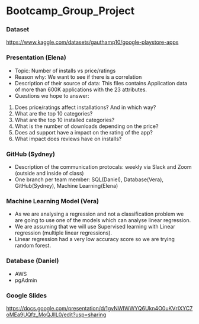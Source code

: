 # Bootcamp_Group_Project


### Dataset
https://www.kaggle.com/datasets/gauthamp10/google-playstore-apps

### Presentation (Elena)
- Topic:  Number of installs vs price/ratings
- Reason why: We want to see if there is a correlation 
- Description of their source of data: This files contains Application data of more than 600K applications with the 23 attributes.
- Questions we hope to answer: 
1) Does price/ratings affect installations? And in which way?
2) What are the top 10 categories?
3) What are the top 10 installed categories?
4) What is the number of downloads depending on the price?
5) Does ad support have a impact on the rating of the app?
6) What impact does reviews have on installs?

### GitHub (Sydney)
- Description of the communication protocals: weekly via Slack and Zoom (outside and inside of class)
- One branch per team member: SQL(Daniel), Database(Vera), GitHub(Sydney), Machine Learning(Elena)


### Machine Learning Model (Vera)
- As we are analysing a regression and not a classification problem we are going to use one of the models which can analyse linear regression.
- We are assuming that we will use Supervised learning with Linear regression (multiple linear regressions).
- Linear regression had a very low accuracy score so we are trying random forest.

### Database (Daniel)
- AWS
- pgAdmin

### Google Slides
https://docs.google.com/presentation/d/1gvNWIWWYQ6Ukn4O0uKVrIXYC7oMEa9UQfz_MoQJllL0/edit?usp=sharing
